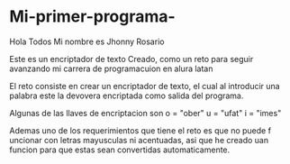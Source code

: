 # Mi-primer-programa-

Hola  Todos 
Mi nombre es Jhonny Rosario

Este es un encriptador de texto 
Creado, como un reto para seguir avanzando mi carrera de programacuion en alura latan

El reto consiste en crear un encriptador de texto, el cual al introducir una palabra este la devovera encriptada como salida del programa.

Algunas de las llaves de encriptacion son 
o = "ober"
u = "ufat"
i = "imes"

Ademas uno de los requerimientos que tiene el reto es que no puede f uncionar con letras mayusculas ni acentuadas, asi que he creado  uan funcion para que estas sean convertidas automaticamente.